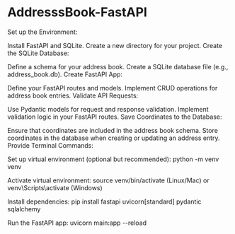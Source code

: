 # AddresssBook-FastAPI
Set up the Environment:

Install FastAPI and SQLite.
Create a new directory for your project.
Create the SQLite Database:

Define a schema for your address book.
Create a SQLite database file (e.g., address_book.db).
Create FastAPI App:

Define your FastAPI routes and models.
Implement CRUD operations for address book entries.
Validate API Requests:

Use Pydantic models for request and response validation.
Implement validation logic in your FastAPI routes.
Save Coordinates to the Database:

Ensure that coordinates are included in the address book schema.
Store coordinates in the database when creating or updating an address entry.
Provide Terminal Commands:

Set up virtual environment (optional but recommended): python -m venv venv

Activate virtual environment: source venv/bin/activate (Linux/Mac) or venv\Scripts\activate (Windows)

Install dependencies: pip install fastapi uvicorn[standard] pydantic sqlalchemy

Run the FastAPI app: uvicorn main:app --reload
